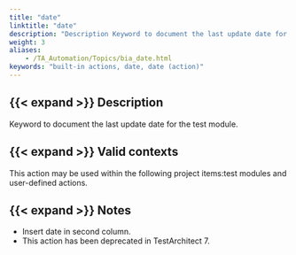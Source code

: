```yaml
--- 
title: "date"
linktitle: "date"
description: "Description Keyword to document the last update date for the test module. Valid contexts This action may be used within the following project items: test modules and user-defined actions. Notes Insert ..."
weight: 3
aliases: 
    - /TA_Automation/Topics/bia_date.html
keywords: "built-in actions, date, date (action)"
---
```


## {{< expand >}} Description

Keyword to document the last update date for the test module.

## {{< expand >}} Valid contexts

This action may be used within the following project items:test modules and user-defined actions.

## {{< expand >}} Notes

-   Insert date in second column.
-   This action has been deprecated in TestArchitect 7.




